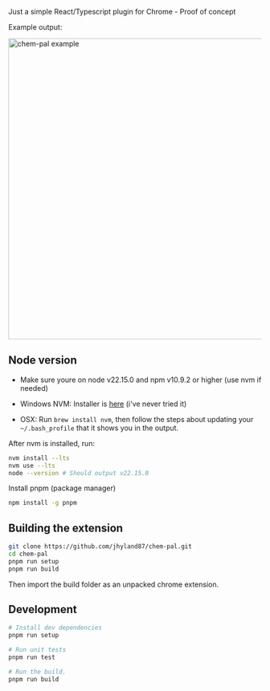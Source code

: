 Just a simple React/Typescript plugin for Chrome - Proof of concept

Example output:

<img src="./assets/images/chem-pal-demo.gif" alt="chem-pal example" width="600"/>

## Node version

- Make sure youre on node v22.15.0 and npm v10.9.2 or higher (use nvm if needed)

- Windows NVM: Installer is [here](https://github.com/coreybutler/nvm-windows/releases) (i've never tried it)
- OSX: Run `brew install nvm`, then follow the steps about updating your `~/.bash_profile` that it shows you in the output.

After nvm is installed, run:

```bash
nvm install --lts
nvm use --lts
node --version # Should output v22.15.0
```

Install pnpm (package manager)
```bash
npm install -g pnpm
```

## Building the extension

```bash
git clone https://github.com/jhyland87/chem-pal.git
cd chem-pal
pnpm run setup
pnpm run build
```

Then import the build folder as an unpacked chrome extension.

## Development

```bash
# Install dev dependencies
pnpm run setup

# Run unit tests
pnpm run test

# Run the build.
pnpm run build
```